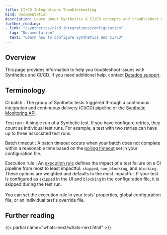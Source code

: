 ```yaml
---
title: CI/CD Integrations Troubleshooting
kind: documentation
description: Learn about Synthetics & CI/CD concepts and troubleshoot common errors.
further_reading:
- link: "/synthetics/cicd_integrations/configuration"
  tag: "Documentation"
  text: "Learn how to configure Synthetics and CI/CD"
---
```


## Overview

This page provides information to help you troubleshoot issues with Synthetics and CI/CD. If you need additional help, contact [Datadog support][1].

## Terminology

CI batch
: The group of Synthetic tests triggered through a continuous integration and continuous delivery (CI/CD) pipeline or the [Synthetic Monitoring API][2].

Test run
: A single run of a Synthetic test. If you have configure retries, they count as individual test runs. For example, a test with two retries can have up to three associated test runs.

Batch timeout
: A batch timeout occurs when your batch does not complete within a reasonable time based on the [polling timeout][3] set in your configuration file. 

Execution rule
: An [execution rule][4] defines the impact of a test failure on a CI pipeline from most to least impactful: `skipped`, `non_blocking`, and `blocking`. These options are weighted and defaults to the most impactful. If your test is configured as `skipped` in the UI and `blocking` in the configuration file, it is skipped during the test run. </br><br> You can set the execution rule in your tests' properties, global configuration file, or an individual test's override file. 

## Further reading
 
{{< partial name="whats-next/whats-next.html" >}}

[1]: /help/
[2]: /api/latest/synthetics/#trigger-tests-from-cicd-pipelines
[3]: /synthetics/cicd_integrations/configuration/?tab=npm#additional-configuration
[4]: /synthetics/cicd_integrations/configuration/?tab=npm#execution-rule
